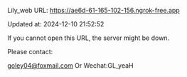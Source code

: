 Lily_web URL: https://ae6d-61-165-102-156.ngrok-free.app

Updated at: 2024-12-10 21:52:52

If you cannot open this URL, the server might be down.

Please contact: 

goley04@foxmail.com Or Wechat:GL_yeaH